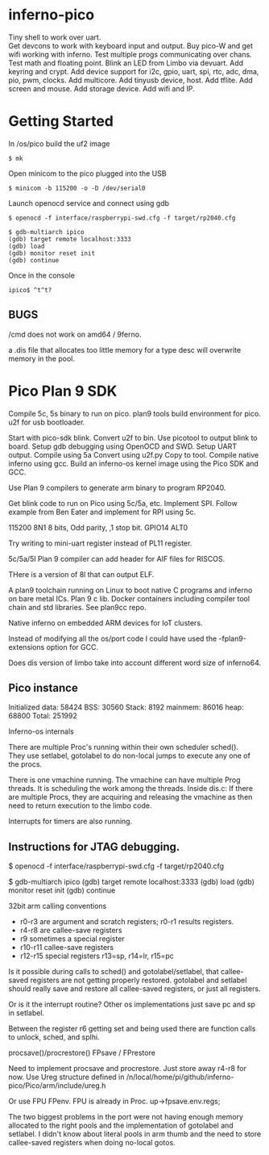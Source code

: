 # inferno-pico

Tiny shell to work over uart.  
Get devcons to work with keyboard input and output.
Buy pico-W and get wifi working with inferno.
Test multiple progs communicating over chans.
Test math and floating point.
Blink an LED from Limbo via devuart.
Add keyring and crypt.
Add device support for i2c, gpio, uart, spi, rtc, adc, dma, pio, pwm, clocks.
Add multicore.
Add tinyusb device, host.
Add tflite.
Add screen and mouse.
Add storage device.
Add wifi and IP.


 # Getting Started
In /os/pico build the uf2 image

	$ mk

Open minicom to the pico plugged into the USB

	$ minicom -b 115200 -o -D /dev/serial0

Launch openocd service and connect using gdb

	$ openocd -f interface/raspberrypi-swd.cfg -f target/rp2040.cfg

	$ gdb-multiarch ipico
	(gdb) target remote localhost:3333
	(gdb) load
	(gdb) monitor reset init
	(gdb) continue

Once in the console 

	ipico$ ^t^t?



## BUGS
/cmd does not work on amd64 / 9ferno.


a .dis file that allocates too little memory for a type desc
will overwrite memory in the pool.

# Pico Plan 9 SDK
Compile 5c, 5s binary to run on pico.
plan9 tools build environment for pico.
u2f for usb bootloader.

Start with pico-sdk blink.
Convert u2f to bin.
Use picotool to output blink to board.
Setup gdb debugging using OpenOCD and SWD.
Setup UART output.
Compile using 5a
Convert using u2f.py
Copy to tool.
Compile native inferno using gcc.
Build an inferno-os kernel image using the Pico SDK and GCC.

Use Plan 9 compilers to generate arm binary to
program RP2040.

Get blink code to run on Pico using 5c/5a, etc.
Implement SPI. Follow example from Ben Eater and
implement for RPI using 5c.
 
115200 8N1  8 bits, Odd parity, ,1 stop bit.
GPIO14 ALT0 
 
Try writing to mini-uart register instead of PL11 register.


5c/5a/5l Plan 9 compiler can add header for AIF files for RISCOS.

THere is a version of 8l that can output ELF.  

A plan9 toolchain running on Linux to boot native C programs
and inferno on bare metal ICs.  Plan 9 c lib.  Docker containers including compiler tool chain and std libraries. See plan9cc repo.

Native inferno on embedded ARM devices for IoT clusters.


Instead of modifying all the os/port code I could have used the -fplan9-extensions option for GCC.


Does dis version of limbo take into account different word size of inferno64.

## Pico instance

Initialized data: 58424
BSS: 30560
Stack: 8192
mainmem: 86016
heap: 68800
Total: 251992

Inferno-os internals

There are multiple Proc's running within their own scheduler sched().  
They use setlabel, gotolabel to do non-local jumps to execute any one
of the procs.
 
There is one vmachine running.  The vmachine can have multiple Prog threads. 
It is scheduling the work among the threads. Inside dis.c:
If there are multiple Procs, they are acquiring and releasing the vmachine
as then need to return execution to the limbo code.

Interrupts for timers are also running.


## Instructions for JTAG debugging.
$ openocd -f interface/raspberrypi-swd.cfg -f target/rp2040.cfg

$ gdb-multiarch ipico
(gdb) target remote localhost:3333
(gdb) load
(gdb) monitor reset init
(gdb) continue


32bit arm calling conventions
- r0-r3 are argument and scratch registers; r0-r1 results registers.
- r4-r8 are callee-save registers
- r9 sometimes a special register 
- r10-r11 callee-save registers
- r12-r15 special registers    r13=sp, r14=lr, r15=pc


Is it possible during calls to sched() and gotolabel/setlabel,
that callee-saved registers are not getting properly restored.
gotolabel and setlabel should really save and restore all
callee-saved registers, or just all registers.

Or is it the interrupt routine?  Other os implementations just
save pc and sp in setlabel.

Between the register r6 getting set and being used there
are function calls to unlock, sched, and splhi.

procsave()/procrestore()  FPsave / FPrestore

Need to implement procsave and procrestore.
Just store away r4-r8 for now.
Use Ureg structure defined in /n/local/home/pi/github/inferno-pico/Pico/arm/include/ureg.h

Or use FPU FPenv. FPU is already in Proc.
up->fpsave.env.regs;

The two biggest problems in the port were not having enough memory allocated to 
the right pools and the implementation of gotolabel and setlabel. I didn't
know about literal pools in arm thumb and the need to store callee-saved registers
when doing no-local gotos.
